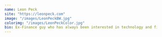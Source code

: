 ```yaml
---
name: Leon Peck
site: "https://leonpeck.com"
image: "/images/LeonPeckBW.jpg"
colorimg: "/images/LeonPeckColor.jpg"
bio: Ex-Finance guy who has always been interested in technology and finally decided to make it my career. When I'm not coding, I keep up with the Oculus Rift and Formula 1.
---
```

